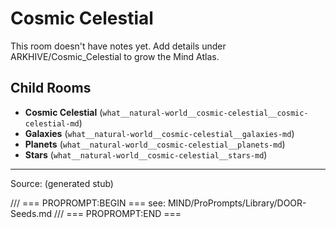 # Cosmic Celestial

This room doesn't have notes yet. Add details under ARKHIVE/Cosmic_Celestial to grow the Mind Atlas.

## Child Rooms
- **Cosmic Celestial** (`what__natural-world__cosmic-celestial__cosmic-celestial-md`)
- **Galaxies** (`what__natural-world__cosmic-celestial__galaxies-md`)
- **Planets** (`what__natural-world__cosmic-celestial__planets-md`)
- **Stars** (`what__natural-world__cosmic-celestial__stars-md`)

---
Source: (generated stub)

/// === PROPROMPT:BEGIN ===
see: MIND/ProPrompts/Library/DOOR-Seeds.md
/// === PROPROMPT:END ===
